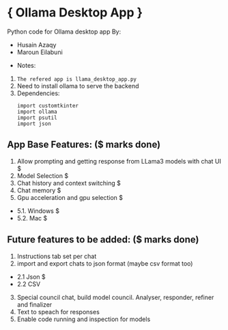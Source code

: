 # { Ollama Desktop App }
 Python code for Ollama desktop app
By: 
* Husain Azaqy
* Maroun Eilabuni

- Notes: 
1. `The refered app is llama_desktop_app.py`
2. Need to install ollama to serve the backend
3. Dependencies:
    ```
   import customtkinter
   import ollama
   import psutil
   import json
    ```
## App Base Features: ($ marks done)
1. Allow prompting and getting response from LLama3 models with chat UI $
2. Model Selection $
3. Chat history and context switching $
4. Chat memory $
5. Gpu acceleration and gpu selection $
- 5.1. Windows $
- 5.2. Mac $

## Future features to be added: ($ marks done)
1. Instructions tab set per chat 
2. import and export chats to json format (maybe csv format too)
- 2.1 Json $
- 2.2 CSV
3. Special council chat, build model council. Analyser, responder, refiner and finalizer
4. Text to speach for responses
5. Enable code running and inspection for models
